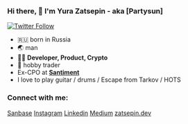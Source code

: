 ### Hi there, 👋 I'm Yura Zatsepin - aka [Partysun]

[![Twitter Follow](https://img.shields.io/twitter/follow/YuraZatsepin?color=1DA1F2&logo=twitter&style=for-the-badge)](https://twitter.com/intent/follow?screen_name=YuraZatsepin)

- 🇷🇺 born in Russia
- 🌏 man
- 👨‍💻 **Developer, Product, Crypto**
- 💱 hobby trader
- Ex-CPO at **[Santiment](https://app.santiment.net)**
- I love to play guitar / drums / Escape from Tarkov / HOTS

### Connect with me:

[Sanbase](https://app.santiment.net/profile/120)
[Instagram](https://www.instagram.com/yura.zatsepin/)
[Linkedin](www.linkedin.com/in/yurazatsepin)
[Medium](https://medium.com/@zacepin)
[zatsepin.dev](https://www.zatsepin.dev)

